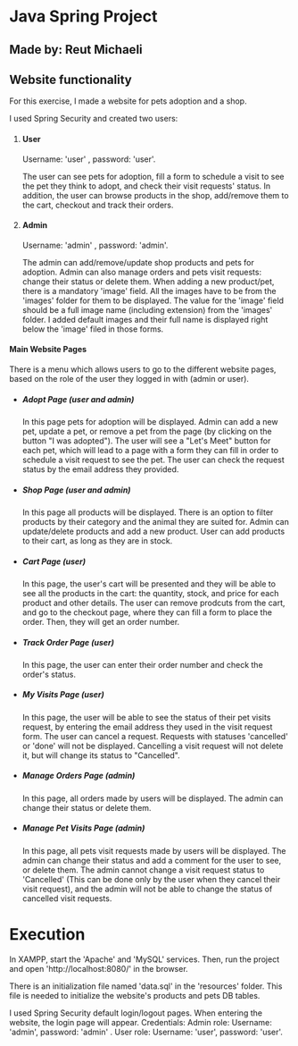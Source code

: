 <h1>Java Spring Project</h1>

<h2>Made by: Reut Michaeli</h1>

<h2>Website functionality</h1>
<p>For this exercise, I made a website for pets adoption and a shop.</p>
<p>I used Spring Security and created two users:</p>
<ol>
  <li>
    <h4>User</h4>
    <p>Username: 'user' , password: 'user'.</p>
    <p>The user can see pets for adoption, fill a form to schedule a visit to see the pet they think to adopt, and check their visit requests' status.
      In addition, the user can browse products in the shop, add/remove them to the cart, checkout and track their orders.</p>
  </li>
  <li>
    <h4>Admin</h4>
    <p>Username: 'admin' , password: 'admin'.</p>
    <p>The admin can add/remove/update shop products and pets for adoption. Admin can also manage orders and pets visit requests: change their status or delete them. 
    When adding a new product/pet, there is a mandatory 'image' field. All the images have to be from the 'images' folder for them to be displayed. The value for the 
    'image' field should be a full image name (including extension) from the 'images' folder. I added default images and their full name is displayed right below 
    the 'image' filed in those forms.</p>
  </li>
</ol>
<h4>Main Website Pages</h4>
<p>There is a menu which allows users to go to the different website pages, based on the role of the user they logged in with (admin or user).</p>
<ul>
  <li>
    <h5>Adopt Page (user and admin)</h5>
    <p>In this page pets for adoption will be displayed. Admin can add a new pet, update a pet, or remove a pet from the page 
      (by clicking on the button "I was adopted"). The user will see a "Let's Meet" button for each pet, which will lead to a page with a form they can fill in 
    order to schedule a visit request to see the pet. The user can check the request status by the email address they provided.</p>
  </li>
  <li>
    <h5>Shop Page (user and admin)</h5>
    <p>In this page all products will be displayed. There is an option to filter products by their category and the animal they are suited for. 
      Admin can update/delete products and add a new product. User can add products to their cart, as long as they are in stock.</p>
  </li>
  <li>
    <h5>Cart Page (user)</h5>
    <p>In this page, the user's cart will be presented and they will be able to see all the products in the cart: the quantity, stock, and price for each product and 
      other details. The user can remove prodcuts from the cart, and go to the checkout page, where they can fill a form to place the order. Then, they will 
    get an order number.</p>
  </li>
  <li>
    <h5>Track Order Page (user)</h5>
    <p>In this page, the user can enter their order number and check the order's status.</p>
  </li>
  <li>
    <h5>My Visits Page (user)</h5>
    <p>In this page, the user will be able to see the status of their pet visits request, by entering the email address they used in the visit request form.
    The user can cancel a request. Requests with statuses 'cancelled' or 'done' will not be displayed. Cancelling a visit request will not delete it, but will change 
    its status to "Cancelled".</p>
  </li>
  <li>
    <h5>Manage Orders Page (admin)</h5>
    <p>In this page, all orders made by users will be displayed. The admin can change their status or delete them. </p>
  </li>
  <li>
    <h5>Manage Pet Visits Page (admin)</h5>
     <p>In this page, all pets visit requests made by users will be displayed. The admin can change their status and add a comment for the user to see, or delete them. 
       The admin cannot change a visit request status to 'Cancelled' (This can be done only by the user when they cancel their visit request), and the admin will not 
       be able to change the status of cancelled visit requests. </p>
  </li>
</ul>

<h1>Execution</h1>
<p>
In XAMPP, start the 'Apache' and 'MySQL' services. Then, run the project and open 'http://localhost:8080/' in the browser.
</p>
<p>There is an initialization file named 'data.sql' in the 'resources' folder. This file is needed to initialize the website's products and pets DB tables.</p>
<p>I used Spring Security default login/logout pages. When entering the website, the login page will appear. 
Credentials: Admin role: Username: 'admin', password: 'admin' . User role: Username: 'user', password: 'user'.</p>

